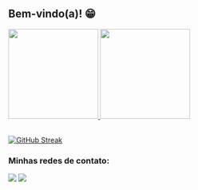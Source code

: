## Bem-vindo(a)! 😁

 <div>
   <a href="https://github.com/lucas-jose11">
   <img height="180em" src="https://github-readme-stats.vercel.app/api?username=lucas-jose11&show_icons=true&theme=blue-green&include_all_commits=true&count_private=true"/>
   <img height="180em" src="https://github-readme-stats.vercel.app/api/top-langs/?username=lucas-jose11&layout=compact&langs_count=6&theme=tokyonight"/>
</div>
 
<br>

[![GitHub Streak](https://streak-stats.demolab.com?user=lucas-jose11&theme=travelers-theme&border_radius=5&locale=pt_BR&type=png)](https://git.io/streak-stats)

### Minhas redes de contato:
 
<div> 
  <a href ="mailto:lucasjosesilva012@gmail.com"><img src="https://img.shields.io/badge/-Gmail-%23333?style=for-the-badge&logo=gmail&logoColor=white" target="_blank"></a>
  <a href="www.linkedin.com/in/lucas-josé-da-silva-3bb02b227" target="_blank"><img src="https://img.shields.io/badge/-LinkedIn-%230077B5?style=for-the-badge&logo=linkedin&logoColor=white" target="_blank"></a>
</div>
